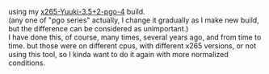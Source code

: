 using my [x265-Yuuki-3.5+2-pgo-4](https://github.com/Mr-Z-2697/x265-Yuuki-Asuna/releases/download/3.5/x265-Yuuki-3.5+2-pgo-4.7z) build.  
(any one of "pgo series" actually, I change it gradually as I make new build, but the difference can be considered as unimportant.)  
I have done this, of course, many times, several years ago, and from time to time. but those were on different cpus, with different x265 versions, or not using this tool, so I kinda want to do it again with more normalized conditions.
